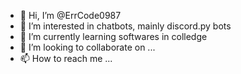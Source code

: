 - 👋 Hi, I’m @ErrCode0987
- 👀 I’m interested in chatbots, mainly discord.py bots
- 🌱 I’m currently learning softwares in colledge
- 💞️ I’m looking to collaborate on ...
- 📫 How to reach me ...

<!---
macqueen0987/macqueen0987 is a ✨ special ✨ repository because its `README.md` (this file) appears on your GitHub profile.
You can click the Preview link to take a look at your changes.
--->
